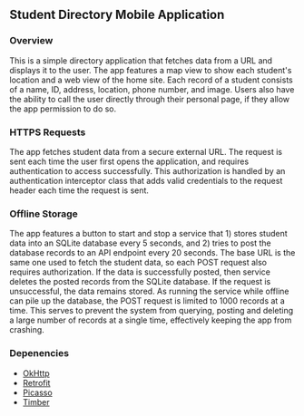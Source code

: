 ## Student Directory Mobile Application

### Overview

This is a simple directory application that fetches data from a URL and displays it to the user. The app features a map view to show each student's location and a web view of the home site. Each record of a student consists of a name, ID, address, location, phone number, and image. Users also have the ability to call the user directly through their personal page, if they allow the app permission to do so.

### HTTPS Requests

The app fetches student data from a secure external URL. The request is sent each time the user first opens the application, and requires authentication to access successfully. This authorization is handled by an authentication interceptor class that adds valid credentials to the request header each time the request is sent.

### Offline Storage

The app features a button to start and stop a service that 1) stores student data into an SQLite database every 5 seconds, and 2) tries to post the database records to an API endpoint every 20 seconds. The base URL is the same one used to fetch the student data, so each POST request also requires authorization. If the data is successfully posted, then service deletes the posted records from the SQLite database. If the request is unsuccessful, the data remains stored. As running the service while offline can pile up the database, the POST request is limited to 1000 records at a time. This serves to prevent the system from querying, posting and deleting a large number of records at a single time, effectively keeping the app from crashing.

### Depenencies
- [OkHttp](https://square.github.io/okhttp/)
- [Retrofit](https://square.github.io/retrofit/)
- [Picasso](https://square.github.io/picasso/)
- [Timber](https://jakewharton.github.io/timber/docs/5.x/index.html)
